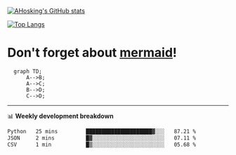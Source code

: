 [![AHosking's GitHub stats](https://github-readme-stats.vercel.app/api?username=ahosking&count_private=true&show_icons=true&theme=onedark&hide_rank=true&include_all_commits=true)](https://github.com/ahosking)

[![Top Langs](https://github-readme-stats.vercel.app/api/top-langs/?username=ahosking&layout=compact&theme=onedark)](https://github.com/ahosking)


# Don't forget about [mermaid](https://github.blog/2022-02-14-include-diagrams-markdown-files-mermaid/)!

```mermaid
  graph TD;
      A-->B;
      A-->C;
      B-->D;
      C-->D;
```
-------

📊 **Weekly development breakdown**

<!--START_SECTION:waka-->

```txt
Python   25 mins         █████████████████████▓░░░   87.21 %
JSON     2 mins          █▓░░░░░░░░░░░░░░░░░░░░░░░   07.11 %
CSV      1 min           █▒░░░░░░░░░░░░░░░░░░░░░░░   05.68 %
```

<!--END_SECTION:waka-->
